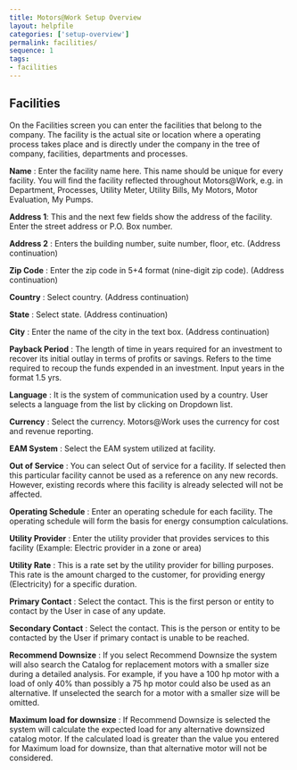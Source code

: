 ```yaml
---
title: Motors@Work Setup Overview
layout: helpfile
categories: ['setup-overview']
permalink: facilities/
sequence: 1
tags:
- facilities
---
```


## **Facilities**

On the Facilities screen you can enter the facilities that belong to the company. The facility is the actual site or location where a operating process takes place and is directly under the company in the tree of company, facilities, departments and processes.

**Name** : Enter the facility name here. This name should be unique for every facility. You will find the facility reflected throughout Motors@Work, e.g. in Department, Processes, Utility Meter, Utility Bills, My Motors, Motor Evaluation, My Pumps.

**Address 1**: This and the next few fields show the address of the facility. Enter the street address or P.O. Box number.

**Address 2** : Enters the building number, suite number, floor, etc. (Address continuation)

**Zip Code** : Enter the zip code in 5+4 format (nine-digit zip code). (Address continuation)

**Country** :  Select country. (Address continuation) 

**State** : Select state. (Address continuation)

**City** :  Enter the name of the city in the text box. (Address continuation)

**Payback Period** :  The length of time in years required for an investment to recover its initial outlay in terms of profits or savings. Refers to the time required to recoup the funds expended in an investment. Input years in the format 1.5 yrs.

**Language** : It is the system of communication used by a country. User selects a language from the list by clicking on Dropdown list.

**Currency** :  Select the currency. Motors@Work uses the currency for cost and revenue reporting. 

**EAM System** : Select the EAM system utilized at facility. 

**Out of Service** : You can select Out of service for a facility. If selected then this particular facility cannot be used as a reference on any new records. However, existing records where this facility is already selected will not be affected.

**Operating Schedule** : Enter an operating schedule for each facility. The operating schedule will form the basis for energy consumption calculations.

**Utility Provider** : Enter the utility provider that provides services to this facility (Example: Electric provider in a zone or area)

**Utility Rate** : This is a rate set by the utility provider for billing purposes. This rate is the amount charged to the customer, for providing energy (Electricity) for a specific duration. 

**Primary Contact** :  Select the contact. This is the first person or entity to contact by the User in case of any update. 

**Secondary Contact** : Select the contact. This is the person or entity to be contacted by the User if primary contact is unable to be reached.  

**Recommend Downsize** : If you select Recommend Downsize the system will also search the Catalog for replacement motors with a smaller size during a detailed analysis. For example, if you have a 100 hp motor with a load of only 40% than possibly a 75 hp motor could also be used as an alternative. If unselected the search for a motor with a smaller size will be omitted. 

**Maximum load for downsize** : If Recommend Downsize is selected the system will calculate the expected load for any alternative downsized catalog motor. If the calculated load is greater than the value you entered for Maximum load for downsize, than that alternative motor will not be considered. 
